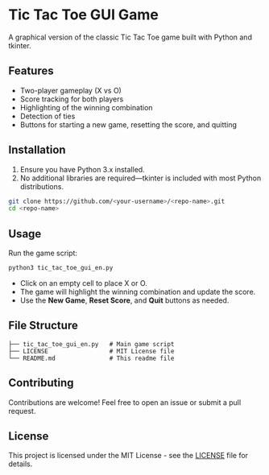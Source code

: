 # Tic Tac Toe GUI Game

A graphical version of the classic Tic Tac Toe game built with Python and tkinter.

## Features

* Two-player gameplay (X vs O)
* Score tracking for both players
* Highlighting of the winning combination
* Detection of ties
* Buttons for starting a new game, resetting the score, and quitting

## Installation

1. Ensure you have Python 3.x installed.
2. No additional libraries are required—tkinter is included with most Python distributions.

```bash
git clone https://github.com/<your-username>/<repo-name>.git
cd <repo-name>
```

## Usage

Run the game script:

```bash
python3 tic_tac_toe_gui_en.py
```

* Click on an empty cell to place X or O.
* The game will highlight the winning combination and update the score.
* Use the **New Game**, **Reset Score**, and **Quit** buttons as needed.

## File Structure

```plaintext
├── tic_tac_toe_gui_en.py   # Main game script
├── LICENSE                 # MIT License file
└── README.md               # This readme file
```

## Contributing

Contributions are welcome! Feel free to open an issue or submit a pull request.

## License

This project is licensed under the MIT License - see the [LICENSE](LICENSE) file for details.
